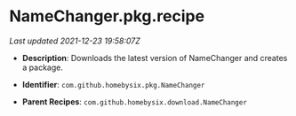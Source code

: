# NameChanger.pkg.recipe

_Last updated 2021-12-23 19:58:07Z_

- **Description**: Downloads the latest version of NameChanger and creates a package.

- **Identifier**: `com.github.homebysix.pkg.NameChanger`

- **Parent Recipes**: `com.github.homebysix.download.NameChanger`